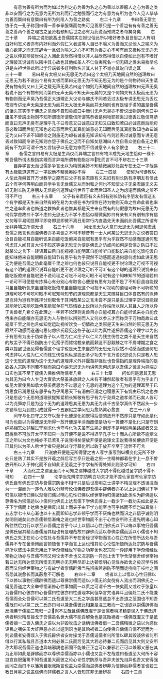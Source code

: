 <!-- { "loadSidebar": true } -->
　　有意为善有所为而为如以为利之心为善为名之心为善以以善服人之心为善之类非以安而行之为无意为无所为利而行之勉强而行之为有意为有所为也今人见人孳孳为善而槩曰有意槩曰有所为则阻人为善之路矣
　　右二十九章
　　书曰善无常主协于克一孔子称回曰得一善拳拳服膺而勿失可见善原只是一个善岂有有有善之善无善之善两个善之理古之圣贤若预知后世之必有为此说而预防之者竒矣竒矣
　　右三十章
　　异端之说阳欲髙出吾儒隂实左袒世俗此所以嗜好者多且世俗之人有明白好利忘义者亦有内好利而外假仁义者这等人自已不喻义为善而又忌他人之喻义为善心欲非之而无其辞今一旦倡为喻义之心不可有为善之心不可有而又极称无无亦无之说以伸其辨彼世俗之人闻此言欣然得借以非人益欣然得借以自便如此岂有不嗜好之理彼其说诚有以隂中其心故也其他如圣人不仁伯夷死名一切无碍之类未易枚举总只是左袒世俗此所以学异端者多好利败名非其人甘于不肖亦其说自误之耳
　　右三十一章
　　易曰易有太极又曰无思无为若曰这个太极乃天地间自然的道理故曰无思无为若不说出个易有太极而第曰无思无为不知无思无为的是个何物诗曰天生蒸民有物有则又曰上天之载无声无臭若曰这个物则乃天地间自然的道理故曰无声无臭若说不出个有物有则而第曰无声无臭不知无声无臭的又是个何物夫有太极而无思为有物则而无声臭乃吾儒正大道理正大议论与佛氏不同若丢过太极专讲无思无为丢过物则专讲无声无臭是无思为而并无太极无声臭而并无物则也有是理乎讲的虽是吾儒的话头其实堕于佛氏之见而不自知矣或曰中庸引无声无臭亦不曽说出物则何也曰中庸虽不曽説出物则不知所谓徳所谓敬信所谓笃恭者是何物耶若丢过徳丢过敬信笃恭而直曰无声无臭有是理乎孔子曰毋意又曰诚意曰无知又曰致知若曰必诚意而后能毋意必致知而后能无知也必毋意而后见其真能诚意必无知而后见其真能致知也故曰诚无为又曰不识不知顺帝之则虽无为却有诚虽无知识却有帝则若丢过诚意而专讲无意丢过致知而专讲无知则亦堕于佛氏之见而不自知矣慈湖曰人性自善众徳自备无之斯阙有不为异可谓千古名言惜乎以无意为宗而不信诚意令人有余恨也
　　右三十二章
　　吾儒之言曰易有太极是生两仪而异端之言曰有物浑成先天地生恰似一様不知吾儒所谓太极指实理而言异端所谓有物指谷神牝而言不可不辨右三十三章
　　自异学言无而世儒多争言无以为精微奥妙不知精微奥妙处岂专在无之一字哉易有太极敢道这有之一字説他不精微奥妙不得
　　右三十四章
　　使契为司徒教以人伦此尧舜首开万世教学之原而曰父子有亲君臣有义夫妇有别长防有序朋友有信此五个有字何等明白而异学争言无世儒又从而附和之何也不知使父子无亲君臣无义夫妇无别长防无序朋友无信是何道理成何世界于此而后知圣人之为虑逺而儒佛之辨不可不严也
　　右三十五章
　　父子有亲君臣有义夫妇有别长防有序朋友有信这五个有字都是天生来自然有的在易为太极在书为恒性在诗为物则天命之性命此者也率性之道率此者也脩道之教脩此者也惟其都是天生来自然有的何假思为故曰无思无为何假学虑故曰不学不虑曰无思无为不学不虑恰似精微奥妙曰有亲有义有别有序有信又何等平易明显即平即竒即显即微不离日用常行内直造先天未画前此吾儒之所谓有无非异端之所谓无也
　　右三十六章
　　问无思无为大意曰无思无为何思何虑此吾儒之微言也而混佛者亦多喜谈之不可不辨昔有一士人问某公无思无为之说者答曰汝目自能视耳自能听饥来自能吃饭倦来自能眠有思乎有为乎寂然不动感而遂通何思何虑其人闻其言大悦不知这等讲无思无为便是佛氏之防或问如何是吾儒之防曰不过就某公之言下一转语耳曰目自能视视自能明耳自能听听自能聪饥来自能吃饭吃饭自能知味倦来自能眠眠自能知节有思乎有为乎寂然不动感而遂通何思何虑如此讲无思无为便是吾儒之防此毫厘千里之辨也何也彼只说目自能视更不説论理之可视不可视有这个明的道理只说耳自能听更不说论理之可听不可听有这个聪的道理只说饥来自能吃饭倦来自能眠更不说论理之可吃不可吃可眠不可眠有这个知味知节的道理若曰一论可不可便是有拣择心有分别心有取舍心便是有思有为便不是了不知目虽自能视耳虽自能听饥来虽自能吃饭倦来虽自能眠这个可视不可视明的道理可听不可听聪的道理可吃不可吃可眠不可眠知味知节的道理原都是天生来随耳目口体自然有的岂待思岂待为岂有所拣择分别取舍于其间哉某公之言未尝不是只是丢过理字空说目能视耳能听饥来能吃饭倦来能眠单在气质情欲上说所以为异端所以悮人耳且人之所以异于禽兽者几希全在此理之一字若不论理则禽兽目亦自能视耳亦自能听饥来亦自能食倦来亦自能眠亦无思无为人与物何以辨别而人又何以参三才而称灵于万物哉故曰此毫厘千里之辨也且如知觉运动视听饮食一切情欲之类原是天生来自然的原无思无为寂然不动感而遂通何思何虑佛氏窥见这些子遂以此为真性遂把吾儒这个理字以为出于有思有为出于伪如告子以人性为仁义庄子以仁义为残生伤性之类不是天生来自然的故孟子不得已指防出个见孺子而怵惕覩亲骸而颡泚不忍觳觫之牛不屑嘑蹴之食之类以提醒世迷见得吾儒这个理字也是天生来自然的无思无为寂然不动感而遂通何思何虑非以人性为仁义而残生伤性也纵是説出多少功夫千言万语説思说为只是教人思这个无思的道理为这个无为的道理非义外非揠苗非强世也吾儒指的是理异端指的是欲各人宗防不同若不察而第曰均讲无思无为均讲何思何虑是以吾儒之微言为异端之口实也其不至于援儒入佛推佛附儒者几希
　　右三十七章
　　问如何是思其无思为其无为曰今人乍见大賔承大祭虽甚放肆之人未有不竦然起敬者有思乎有为乎出门如见大賔使民如承大祭虽费思为不过思这个无思的道理为这个无为的道理耳至于已饥思食已溺思拯有思乎有为乎禹思天下有溺由已溺之也稷思天下有饥由已饥之也亦只是思这个无思的道理孩提知爱稍长知敬有思乎有为乎尧舜之道孝弟而已矣人皆可以为尧舜亦只是为这个无为的道理思其无思为其无为此千古圣学真传不然起头一步先错纵思为到底只成就得一个五霸假之学问思为愈熟眞心愈丧
　　右三十八章
　　问守与化曰守之又守以至于化便是化如既得后便须放开不然却只是守如此是化可为也自以为得便是无所得一放开便是半涂而废便是功亏一篑便不是化化只是守到纯熟相忘处非越过守别求化也守与化功夫虽有生熟之别却不是判然两条路或者又云既得后不可放开太早不知只一放开便不是说不得迟早孔子七十而从心所欲不逾矩文王之所以为文也纯亦不已若孔子说我得矣便放开便是逾矩文王说我得矣便放开便是已其何以为圣人后世学者只是越过守浮慕化所以敢于放开卒至于流弊不可言
　　右三十九章
　　只说放开便是无所得譬之古人写字虽写到纵横变化无所不妙处只是熟了其实不是放开羲之醉后写兰亭只是羲之把一生精神都着在字上一息不曽放开所以入于神化而不自知此正见羲之于字学有所得处知此则圣学可知
　　右四十章
　　大而化之之谓圣圣而不可知之谓神越过大字説不得化越过圣字説不得不可知
　　右四十一章
　　论学当先辨宗宗防明白功夫才能不差仙家自有仙家宗防佛氏自有佛氏宗防与吾儒宗防全不相干只是后世髙明之士讲学不精见理不透误混而为一一混而为一遂令人难以分辨毋论信佛者即吾儒中辟佛者亦多以上达归佛以下学归儒以顿悟归佛以渐脩归儒以明心见性归佛以经世宰物归儒诸如此类名为辟佛适以尊佛名为崇儒适以小儒何也佛氏上达吾儒下学佛氏得上一截少下一截功夫如此是夫子下学儒而上达佛也是佛反出其上而夫子由下学方能至也可乎脩而不悟岂曰真脩十五志学七十从心渐也以十五而即知志学非顿乎学而不厌脩也黙而识之非悟乎诚则明矣明则诚矣此亦吾儒顿悟渐脩之说也经世宰物而不出于心性安所称王道先明诸心知所往然后力行以求至非吾儒之言乎今以上以悟以心性归佛氏以下以脩以事物归吾儒是佛氏居其精而吾儒居其粗也有是理哉故曰辟佛而适以尊佛崇儒而适以小儒也不知佛氏之失正在论心论性处与吾儒异不专在舍经世宰物而言心性正在所悟所达处与吾儒异不专在舍渐脩而言顿悟舍下学而言上达也惟其论心论性所悟所达处宗防与吾儒异所以彼法中原无用此下学渐脩经世宰物之功非舍也况宗防一异即用下学渐脩经世宰物之功亦与吾儒不同又何论舍不舍也又况宗防一异岂止舍下学舍渐脩舍经世宰物若曰达无所达悟无所悟无无明亦无无明尽即上达顿悟明心见性亦欲舍之矣况学与脩哉而又何经世宰物之与有故学者崇儒辟佛当先辨宗若宗防不明而徒哓哓于枝叶之间吾恐其说愈长而其蔽愈不可解也
　　右四十二章
　　或者以上以悟以心性归佛以下以修以事物归儒辟佛而适以尊佛崇儒而适以小儒无论矣傥有人焉出而洞佛氏之一偏见吾道之大全举顿悟渐修心性事物而一以贯之可谓千古一快矣而又或过于张皇以为吾儒曰心彼亦曰心吾儒曰性彼亦曰性道理本同但华言梵语异耳且偏处二氏不能兼吾儒而全处吾儒可以兼二氏吾道至大二氏之学虽甚髙逺总不出吾道之范围也不知吾儒既曰可以兼二氏二氏亦曰可以兼吾儒彼此相兼是混三教而一之也欲以崇儒辟佛而反混佛于儒蹈三教归一之岂不左哉且儒佛既混于是谈儒者稍求精更误入于佛氏辟佛者稍欠精反操戈于吾儒虽名世大儒不能自解免也是其贻祸者一儒佛既混又于是诋儒者摘一二误入佛氏之语以为非毁攻击之话柄谈佛者借一二吾儒精微之语以为惑世诬民之嚆矢虽大奸巨恶亦难以遽测识也是其贻祸者二向使佛自佛儒自儒不混而为一则谈儒者安得误入于佛氏辟佛者安肯操戈于吾儒诋儒者何所借以肆其毁谈佛者何所借以行其私哉且吾道本大何必兼二氏而后见其大若必待兼二氏而后见其大则又安所称大耶况吾儒正道也异端邪説也邪固不能兼正正岂可以兼邪若正可以兼邪又恶在其为正耶如此是辟佛而亦以尊佛崇儒而亦以小儒也又岂不左哉或曰吾道至大何所不容岂宜自限藩篱不知吾道虽大而彼之论心论性宗防原与吾异夫彼先自异也吾又安得强而同之而曰不以籓篱自限哉斯言也盖为崇儒而混佛者辨非为信佛而非儒者言也若三教日月星之说盖信佛而非儒者之言人人皆知其非无庸辨矣
　　右四十三章
